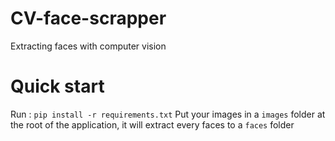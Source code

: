 # CV-face-scrapper
Extracting faces with computer vision
# Quick start
Run : `pip install -r requirements.txt`
Put your images in a `images` folder at the root of the application, it will extract every faces to a `faces` folder

